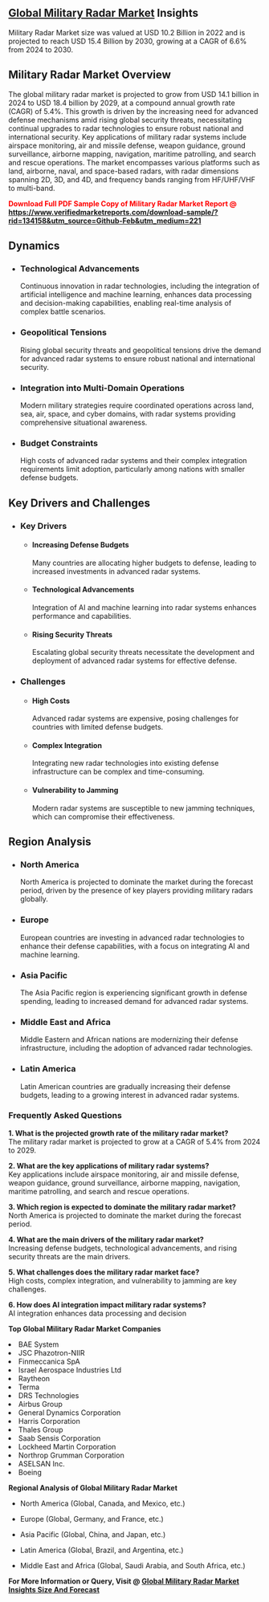 <h2><a href="https://www.verifiedmarketreports.com/download-sample/?rid=134158&amp;utm_source=Github&amp;utm_medium=221" target="_blank">Global Military Radar Market</a> Insights</h2><p>Military Radar Market size was valued at USD 10.2 Billion in 2022 and is projected to reach USD 15.4 Billion by 2030, growing at a CAGR of 6.6% from 2024 to 2030.</p><p> <h2>Military Radar Market Overview</h2> <p>The global military radar market is projected to grow from USD 14.1 billion in 2024 to USD 18.4 billion by 2029, at a compound annual growth rate (CAGR) of 5.4%. This growth is driven by the increasing need for advanced defense mechanisms amid rising global security threats, necessitating continual upgrades to radar technologies to ensure robust national and international security. Key applications of military radar systems include airspace monitoring, air and missile defense, weapon guidance, ground surveillance, airborne mapping, navigation, maritime patrolling, and search and rescue operations. The market encompasses various platforms such as land, airborne, naval, and space-based radars, with radar dimensions spanning 2D, 3D, and 4D, and frequency bands ranging from HF/UHF/VHF to multi-band. </p> <p><strong><p><span class=""><span style="color: #ff0000;"><strong>Download Full PDF Sample Copy of Military Radar Market Report</strong> @ </span><a href="https://www.verifiedmarketreports.com/download-sample/?rid=134158&amp;utm_source=Github-Feb&amp;utm_medium=221" target="_blank">https://www.verifiedmarketreports.com/download-sample/?rid=134158&amp;utm_source=Github-Feb&amp;utm_medium=221</a></span></p></strong></p> <h2>Dynamics</h2> <ul> <li><h3>Technological Advancements</h3> <p>Continuous innovation in radar technologies, including the integration of artificial intelligence and machine learning, enhances data processing and decision-making capabilities, enabling real-time analysis of complex battle scenarios. </p> </li> <li><h3>Geopolitical Tensions</h3> <p>Rising global security threats and geopolitical tensions drive the demand for advanced radar systems to ensure robust national and international security. </p> </li> <li><h3>Integration into Multi-Domain Operations</h3> <p>Modern military strategies require coordinated operations across land, sea, air, space, and cyber domains, with radar systems providing comprehensive situational awareness. </p> </li> <li><h3>Budget Constraints</h3> <p>High costs of advanced radar systems and their complex integration requirements limit adoption, particularly among nations with smaller defense budgets. </p> </li> </ul> <h2>Key Drivers and Challenges</h2> <ul> <li><h3>Key Drivers</h3> <ul> <li><h4>Increasing Defense Budgets</h4> <p>Many countries are allocating higher budgets to defense, leading to increased investments in advanced radar systems. </p> </li> <li><h4>Technological Advancements</h4> <p>Integration of AI and machine learning into radar systems enhances performance and capabilities. </p> </li> <li><h4>Rising Security Threats</h4> <p>Escalating global security threats necessitate the development and deployment of advanced radar systems for effective defense. </p> </li> </ul> </li> <li><h3>Challenges</h3> <ul> <li><h4>High Costs</h4> <p>Advanced radar systems are expensive, posing challenges for countries with limited defense budgets. </p> </li> <li><h4>Complex Integration</h4> <p>Integrating new radar technologies into existing defense infrastructure can be complex and time-consuming. </p> </li> <li><h4>Vulnerability to Jamming</h4> <p>Modern radar systems are susceptible to new jamming techniques, which can compromise their effectiveness. </p> </li> </ul> </li> </ul> <h2>Region Analysis</h2> <ul> <li><h3>North America</h3> <p>North America is projected to dominate the market during the forecast period, driven by the presence of key players providing military radars globally. </p> </li> <li><h3>Europe</h3> <p>European countries are investing in advanced radar technologies to enhance their defense capabilities, with a focus on integrating AI and machine learning. </p> </li> <li><h3>Asia Pacific</h3> <p>The Asia Pacific region is experiencing significant growth in defense spending, leading to increased demand for advanced radar systems. </p> </li> <li><h3>Middle East and Africa</h3> <p>Middle Eastern and African nations are modernizing their defense infrastructure, including the adoption of advanced radar technologies. </p> </li> <li><h3>Latin America</h3> <p>Latin American countries are gradually increasing their defense budgets, leading to a growing interest in advanced radar systems. </p> </li> </ul> <h3>Frequently Asked Questions</h3> <p><strong>1. What is the projected growth rate of the military radar market?</strong><br> The military radar market is projected to grow at a CAGR of 5.4% from 2024 to 2029. </p> <p><strong>2. What are the key applications of military radar systems?</strong><br> Key applications include airspace monitoring, air and missile defense, weapon guidance, ground surveillance, airborne mapping, navigation, maritime patrolling, and search and rescue operations. </p> <p><strong>3. Which region is expected to dominate the military radar market?</strong><br> North America is projected to dominate the market during the forecast period. </p> <p><strong>4. What are the main drivers of the military radar market?</strong><br> Increasing defense budgets, technological advancements, and rising security threats are the main drivers. </p> <p><strong>5. What challenges does the military radar market face?</strong><br> High costs, complex integration, and vulnerability to jamming are key challenges. </p> <p><strong>6. How does AI integration impact military radar systems?</strong><br> AI integration enhances data processing and decision</p><p><strong>Top Global Military Radar Market Companies</strong></p><div data-test-id=""><p><li>BAE System</li><li> JSC Phazotron-NIIR</li><li> Finmeccanica SpA</li><li> Israel Aerospace Industries Ltd</li><li> Raytheon</li><li> Terma</li><li> DRS Technologies</li><li> Airbus Group</li><li> General Dynamics Corporation</li><li> Harris Corporation</li><li> Thales Group</li><li> Saab Sensis Corporation</li><li> Lockheed Martin Corporation</li><li> Northrop Grumman Corporation</li><li> ASELSAN Inc.</li><li> Boeing</li></p><div><strong>Regional Analysis of&nbsp;Global Military Radar Market</strong></div><ul><li dir="ltr"><p dir="ltr">North America&nbsp;(Global, Canada, and Mexico, etc.)</p></li><li dir="ltr"><p dir="ltr">Europe (Global, Germany, and France, etc.)</p></li><li dir="ltr"><p dir="ltr">Asia Pacific&nbsp;(Global, China, and Japan, etc.)</p></li><li dir="ltr"><p dir="ltr">Latin America&nbsp;(Global, Brazil, and Argentina, etc.)</p></li><li dir="ltr">Middle East and Africa&nbsp;(Global, Saudi Arabia, and South Africa, etc.)</li></ul><p><strong>For More Information or Query, Visit @&nbsp;</strong><strong><a href="https://www.verifiedmarketreports.com/product/global-military-radar-market-report-2019-competitive-landscape-trends-and-opportunities/?utm_source=Github&amp;utm_medium=221" target="_blank">Global Military Radar Market Insights Size And Forecast</a></strong></p></div>
